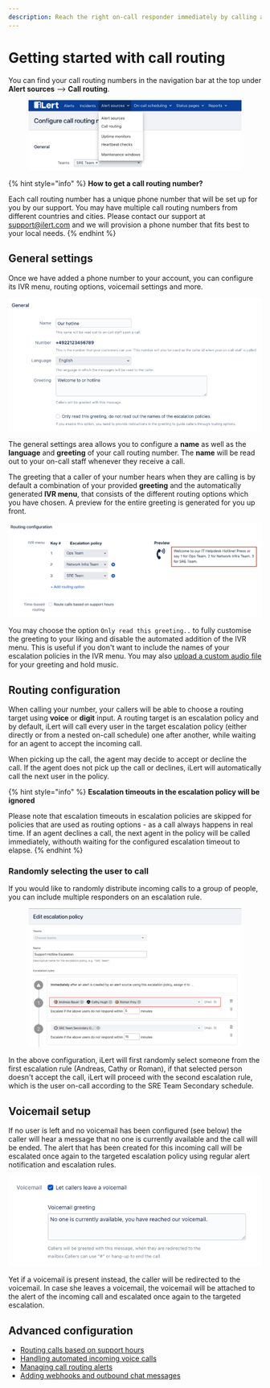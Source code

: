 ```yaml
---
description: Reach the right on-call responder immediately by calling a phone number
---
```


# Getting started with call routing

You can find your call routing numbers in the navigation bar at the top under **Alert sources** --> **Call routing**.

<figure><img src="../.gitbook/assets/image (16) (2).png" alt=""><figcaption></figcaption></figure>

{% hint style="info" %}
**How to get a call routing number?**

Each call routing number has a unique phone number that will be set up for you by our support. You may have multiple call routing numbers from different countries and cities. Please contact our support at support@ilert.com and we will provision a phone number that fits best to your local needs.
{% endhint %}

## General settings

Once we have added a phone number to your account, you can configure its IVR menu, routing options, voicemail settings and more.

![](<../.gitbook/assets/image (8) (1).png>)

The general settings area allows you to configure a **name** as well as the **language** and **greeting** of your call routing number. The **name** will be read out to your on-call staff whenever they receive a call.

The greeting that a caller of your number hears when they are calling is by default a combination of your provided **greeting** and the automatically generated **IVR menu**, that consists of the different routing options which you have chosen. A preview for the entire greeting is generated for you up front.&#x20;

![](<../.gitbook/assets/Screenshot 2021-10-28 at 09.23.45.png>)

You may choose the option `Only read this greeting..` to fully customise the greeting to your liking and disable the automated addition of the IVR menu. This is useful if you don't want to include the names of your escalation policies in the IVR menu. You may also [upload a custom audio file](uploading-custom-audio-responses.md) for your greeting and hold music.

## Routing configuration

When calling your number, your callers will be able to choose a routing target using **voice** or **digit** input. A routing target is an escalation policy and by default, iLert will call every user in the target escalation policy (either directly or from a nested on-call schedule) one after another, while waiting for an agent to accept the incoming call.

When picking up the call, the agent may decide to accept or decline the call. If the agent does not pick up the call or declines, iLert will automatically call the next user in the policy.

{% hint style="info" %}
**Escalation timeouts in the escalation policy will be ignored**

Please note that escalation timeouts in escalation policies are skipped for policies that are used as routing options - as a call always happens in real time. If an agent declines a call, the next agent in the policy will be called immediately, withouth waiting for the configured escalation timeout to elapse.
{% endhint %}

### Randomly selecting the user to call

If you would like to randomly distribute incoming calls to a group of people, you can include multiple responders on an escalation rule.&#x20;

<figure><img src="../.gitbook/assets/Screen Shot 2022-09-02 at 10.44.08.png" alt=""><figcaption></figcaption></figure>

In the above configuration, iLert will first randomly select someone from the first escalation rule (Andreas, Cathy or Roman), if that selected person doesn't accept the call, iLert will proceed with the second escalation rule, which is the user on-call according to the SRE Team Secondary schedule.

## Voicemail setup

If no user is left and no voicemail has been configured (see below) the caller will hear a message that no one is currently available and the call will be ended. The alert that has been created for this incoming call will be escalated once again to the targeted escalation policy using regular alert notification and escalation rules.

![](<../.gitbook/assets/image (10).png>)

Yet if a voicemail is present instead, the caller will be redirected to the voicemail. In case she leaves a voicemail, the voicemail will be attached to the alert of the incoming call and escalated once again to the targeted escalation.

## Advanced configuration

* [Routing calls based on support hours](routing-calls-based-on-support-hours.md)
* [Handling automated incoming voice calls](voicemail-only-mode.md)
* [Managing call routing alerts](managing-call-routing-incidents.md)
* [Adding webhooks and outbound chat messages](adding-webhooks-and-outbound-chat-messages.md)
